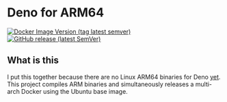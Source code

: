 # Deno for ARM64

[![Docker Image Version (tag latest semver)](https://img.shields.io/docker/v/KaiWedekind/deno/latest?label=Docker%20Image)](https://hub.docker.com/repository/docker/KaiWedekind/deno)
[![GitHub release (latest SemVer)](https://img.shields.io/github/v/release/KaiWedekind/deno-arm64?label=ARM64%20Binary)](https://github.com/KaiWedekind/deno-arm64/releases)

## What is this

I put this together because there are no Linux ARM64 binaries for Deno [yet](https://github.com/denoland/deno/issues/1846#issuecomment-725165778).
This project compiles ARM binaries and simultaneously releases a multi-arch Docker using the Ubuntu base image.